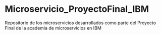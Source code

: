 # Microservicio_ProyectoFinal_IBM
Repositorio de los microservicios desarrollados como parte del Proyecto Final de la academia de microservicios en IBM
